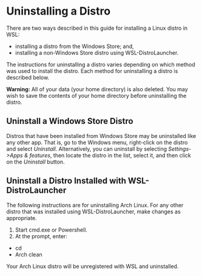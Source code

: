 # Uninstalling a Distro
There are two ways described in this guide for installing a Linux distro
in WSL:
  * installing a distro from the Windows Store; and,
  * installing a non-Windows Store distro using WSL-DistroLauncher.

The instructions for uninstalling a distro varies depending on which method
was used to install the distro. Each method for uninstalling a distro is
described below.

__Warning:__ All of your data (your home directory) is also deleted. You may
wish to save the contents of your home directory before uninstalling the
distro.
## Uninstall a Windows Store Distro
Distros that have been installed from Windows Store may be uninstalled like any
other app. That is, go to the Windows menu, right-click on the distro and
select *Uninstall*. Alternatively, you can uninstall by selecting 
*Settings->Apps & features*, then locate the distro in the list, select it,
and then click on the *Uninstall* button.

## Uninstall a Distro Installed with WSL-DistroLauncher
The following instructions are for uninstalling Arch Linux. For
any other distro that was installed using WSL-DistroLauncher,
make changes as appropriate.

1. Start cmd.exe or Powershell.
2. At the prompt, enter:

  * cd <directory containing Arch Linux>
  * Arch clean

Your Arch Linux distro will be unregistered with WSL and uninstalled.
